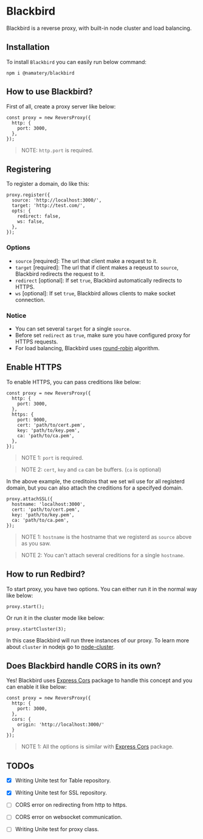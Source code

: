 # Blackbird
Blackbird is a reverse proxy, with built-in node cluster and load balancing.

## Installation

To install `Blackbird` you can easily run below command:

```
npm i @namatery/blackbird
```

## How to use Blackbird?

First of all, create a proxy server like below:

```
const proxy = new ReversProxy({
  http: {
    port: 3000,
  },
});
```


> NOTE: `http.port` is required.


## Registering

To register a domain, do like this:

```
proxy.register({
  source: 'http://localhost:3000/',
  target: 'http://test.com/',
  opts: {
    redirect: false,
    ws: false,
  },
});
```

### Options
- `source` [required]: The url that client make a request to it. 
- `target` [required]: The url that if client makes a reqeust to `source`, Blackbird redirects the request to it.
- `redirect` [optional]: If set `true`, Blackbird automatically redirects to HTTPS.
- `ws` [optional]: If set `true`, Blackbird allows clients to make socket connection.

### Notice
- You can set several `target` for a single `source`.
- Before set `redirect` as `true`, make sure you have configured proxy for HTTPS requests.
- For load balancing, Blackbird uses [round-robin] algorithm.


## Enable HTTPS

To enable HTTPS, you can pass creditions like below:

```
const proxy = new ReversProxy({
  http: {
    port: 3000,
  },
  https: {
    port: 9000,
    cert: 'path/to/cert.pem',
    key: 'path/to/key.pem',
    ca: 'path/to/ca.pem',
  },
});
```

> NOTE 1: `port` is required.

> NOTE 2: `cert`, `key` and `ca` can be buffers. (`ca` is optional)

In the above example, the creditoins that we set wil use for all registerd domain, but you can also attach the creditions for a specifyed domain.

```
proxy.attachSSL({
  hostname: 'localhost:3000',
  cert: 'path/to/cert.pem',
  key: 'path/to/key.pem',
  ca: 'path/to/ca.pem',
});
```

> NOTE 1: `hostname` is the hostname that we registerd as `source` above as you saw.

> NOTE 2: You can't attach several creditions for a single `hostname`.


## How to run Redbird?

To start proxy, you have two options. You can either run it in the normal way like below:

```
proxy.start();
```

Or run it in the cluster mode like below:

```
proxy.startCluster(3);
```

In this case Blackbird will run three instances of our proxy. To learn more about `cluster` in nodejs go to [node-cluster].

## Does Blackbird handle CORS in its own?

Yes! Blackbird uses [Express Cors] package to handle this concept and you can enable it like below:
```
const proxy = new ReversProxy({
  http: {
    port: 3000,
  },
  cors: {
    origin: 'http://localhost:3000/'
  }
});
```

> NOTE 1: All the options is similar with [Express Cors] package.


## TODOs
- [x] Writing Unite test for Table repository.
- [x] Writing Unite test for SSL repository.
- [ ] CORS error on redirecting from http to https.
- [ ] CORS error on websocket communication.
- [ ] Writing Unite test for proxy class.


[round-robin]: https://en.wikipedia.org/wiki/Round-robin_scheduling
[node-cluster]: https://nodejs.org/api/cluster.html#:~:text=Clusters%20of%20Node.js%20processes,a%20single%20Node.js%20instance.
[Express Cors]: https://github.com/expressjs/cors
